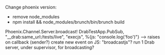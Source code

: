 Change phoenix version:
* remove node_modules
* npm install && node_modules/brunch/bin/brunch build

Phoenix.Channel.Server.broadcast! DrabTestApp.PubSub, "__drab:same_url:/tests/live", "execjs", %{js: "console.log('foo')"}
--> raises on callback (sender?)
create new event on JS: "broadcastjs"?
run 1 Drab server, under supervisor, for broadcasting?

